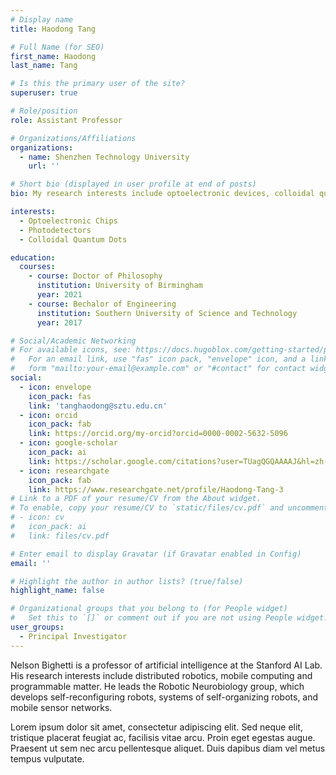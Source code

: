 ```yaml
---
# Display name
title: Haodong Tang

# Full Name (for SEO)
first_name: Haodong
last_name: Tang

# Is this the primary user of the site?
superuser: true

# Role/position
role: Assistant Professor

# Organizations/Affiliations
organizations:
  - name: Shenzhen Technology University
    url: ''

# Short bio (displayed in user profile at end of posts)
bio: My research interests include optoelectronic devices, colloidal quantum dots and CMOS image sensors.

interests:
  - Optoelectronic Chips
  - Photodetectors
  - Colloidal Quantum Dots

education:
  courses:
    - course: Doctor of Philosophy
      institution: University of Birmingham
      year: 2021
    - course: Bechalor of Engineering
      institution: Southern University of Science and Technology
      year: 2017

# Social/Academic Networking
# For available icons, see: https://docs.hugoblox.com/getting-started/page-builder/#icons
#   For an email link, use "fas" icon pack, "envelope" icon, and a link in the
#   form "mailto:your-email@example.com" or "#contact" for contact widget.
social:
  - icon: envelope
    icon_pack: fas
    link: 'tanghaodong@sztu.edu.cn'
  - icon: orcid
    icon_pack: fab
    link: https://orcid.org/my-orcid?orcid=0000-0002-5632-5096
  - icon: google-scholar
    icon_pack: ai
    link: https://scholar.google.com/citations?user=TUagQGQAAAAJ&hl=zh-CN
  - icon: researchgate
    icon_pack: fab
    link: https://www.researchgate.net/profile/Haodong-Tang-3
# Link to a PDF of your resume/CV from the About widget.
# To enable, copy your resume/CV to `static/files/cv.pdf` and uncomment the lines below.
# - icon: cv
#   icon_pack: ai
#   link: files/cv.pdf

# Enter email to display Gravatar (if Gravatar enabled in Config)
email: ''

# Highlight the author in author lists? (true/false)
highlight_name: false

# Organizational groups that you belong to (for People widget)
#   Set this to `[]` or comment out if you are not using People widget.
user_groups:
  - Principal Investigator
---
```


Nelson Bighetti is a professor of artificial intelligence at the Stanford AI Lab. His research interests include distributed robotics, mobile computing and programmable matter. He leads the Robotic Neurobiology group, which develops self-reconfiguring robots, systems of self-organizing robots, and mobile sensor networks.

Lorem ipsum dolor sit amet, consectetur adipiscing elit. Sed neque elit, tristique placerat feugiat ac, facilisis vitae arcu. Proin eget egestas augue. Praesent ut sem nec arcu pellentesque aliquet. Duis dapibus diam vel metus tempus vulputate.
